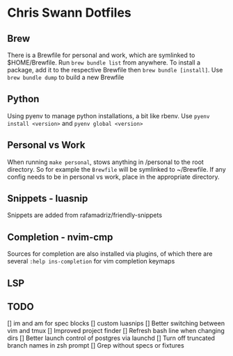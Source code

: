 # Chris Swann Dotfiles

## Brew
There is a Brewfile for personal and work, which are symlinked to $HOME/Brewfile. Run
`brew bundle list` from anywhere. To install a package, add it to the respective Brewfile then
`brew bundle [install]`. Use `brew bundle dump` to build a new Brewfile

## Python
Using pyenv to manage python installations, a bit like rbenv. Use `pyenv install <version>` and 
`pyenv global <version>`

## Personal vs Work
When running `make personal`, stows anything in /personal to the root directory. So for example the
`Brewfile` will be symlinked to ~/Brewfile. If any config needs to be in personal vs work, place
in the appropriate directory.

## Snippets - luasnip
Snippets are added from rafamadriz/friendly-snippets

## Completion - nvim-cmp
Sources for completion are also installed via plugins, of which there are several
`:help ins-completion` for vim completion keymaps

## LSP

## TODO
[] im and am for spec blocks
[] custom luasnips
[] Better switching between vim and tmux
[] Improved project finder
[] Refresh bash line when changing dirs
[] Better launch control of postgres via launchd
[] Turn off truncated branch names in zsh prompt
[] Grep without specs or fixtures
